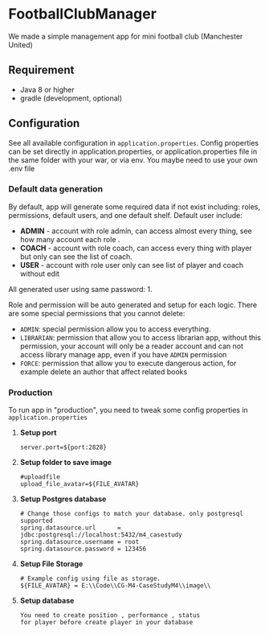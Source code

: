# FootballClubManager

We made a simple management app for mini football club (Manchester United)

## Requirement

- Java 8 or higher
- gradle (development, optional)

## Configuration

See all available configuration in ```application.properties```. Config properties can be set directly in
application.properties, or application.properties file in the same folder with your war, or via env. You maybe need to
use your own .env file

### Default data generation

By default, app will generate some required data if not exist including: roles, permissions, default users, and one
default shelf. Default user include:

- **ADMIN** - account with role admin, can access almost every thing, see how many account each role .
- **COACH** - account with role coach, can access every thing with player but only can see the list of coach.
- **USER** - account with role user only can see list of player and coach without edit

All generated user using same password: 1.

Role and permission will be auto generated and setup for each logic. There are some special permissions that you cannot
delete:

- ```ADMIN```: special permission allow you to access everything.
- ```LIBRARIAN```: permission that allow you to access librarian app, without this permission, your account will only be
  a reader account and can not access library manage app, even if you have ```ADMIN``` permission
- ```FORCE```: permission that allow you to execute dangerous action, for example delete an author that affect related
  books

### Production

To run app in "production", you need to tweak some config properties in ```application.properties```

1. **Setup port**
    ```port
    server.port=${port:2828}
    ```
2. **Setup folder to save image**
    ```properties
    #uploadfile
    upload_file_avatar=${FILE_AVATAR}
    ```
3. **Setup Postgres database**
    ```properties
    # Change those configs to match your database. only postgresql supported
    spring.datasource.url      = jdbc:postgresql://localhost:5432/m4_casestudy
    spring.datasource.username = root
    spring.datasource.password = 123456
    ```
4. **Setup File Storage**
   ```properties
   # Example config using file as storage.
   ${FILE_AVATAR} = E:\\Code\\CG-M4-CaseStudyM4\\image\\
5. **Setup database**
    ```
   You need to create position , performance , status 
   for player before create player in your database